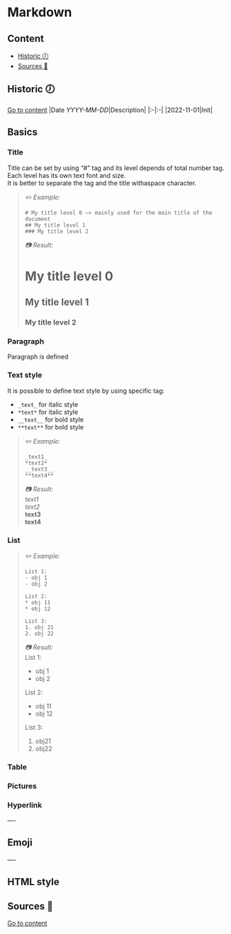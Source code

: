 # Markdown

## Content
- [Historic :clock7:](#historic-clock7)
- [Sources :link:](#sources-link)

## Historic :clock7:
[Go to content](#content)
|Date _YYYY-MM-DD_|Description|
|:-|:-|
|2022-11-01|Init|

## Basics
### Title
Title can be set by using “#” tag and its level depends of total number tag.<br>
Each level has its own text font and size.<br>
It is better to separate the tag and the title withaspace character.

> _:pencil2: Example:_<br>
> ```
> # My title level 0 —> mainly used for the main title of the document
> ## My title level 1
> ### My title level 2
> ```
> 
> _:camera: Result:_
> # My title level 0
> ## My title level 1
> ### My title level 2

### Paragraph
Paragraph is defined 

### Text style
It is possible to define text style by using specific tag:
- `_text_` for italic style
- `*text*` for italic style
- `__text__` for bold style
- `**text**` for bold style

> _:pencil2: Example:_<br>
> ``` 
> _text1_
> *text2*
> __text3__
> **text4**
> ```
> _:camera: Result:_<br>
> _text1_<br>
> *text2*<br>
> __text3__<br>
> **text4**<br>

### List

> _:pencil2: Example:_<br>
> ```
> List 1:
> - obj 1
> - obj 2
> 
> List 2:
> * obj 11
> * obj 12
> 
> List 3:
> 1. obj 21
> 2. obj 22 
> ```
> _:camera: Result:_<br>
> List 1:
> - obj 1
> - obj 2
> 
> List 2:
> * obj 11
> * obj 12 
> 
> List 3:
> 1. obj21
> 2. obj22

### Table

### Pictures

### Hyperlink

—-

## Emoji

—-

## HTML style

## Sources :link:
[Go to content](#content)

